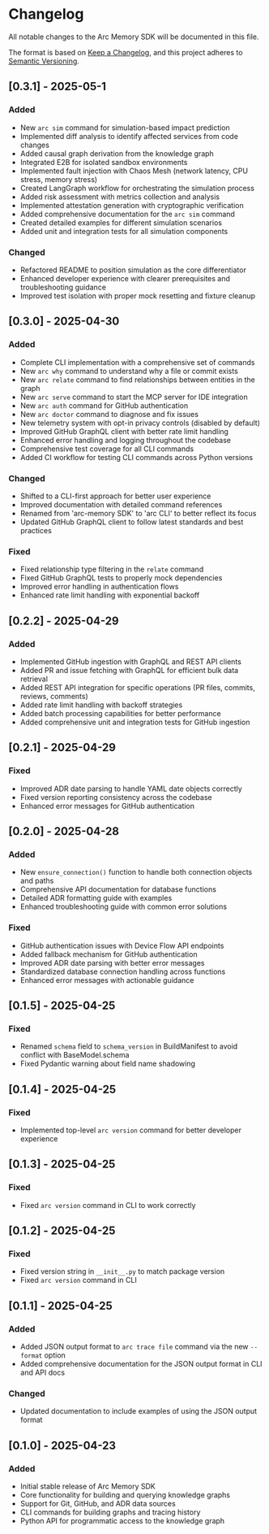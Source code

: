 # Changelog

All notable changes to the Arc Memory SDK will be documented in this file.

The format is based on [Keep a Changelog](https://keepachangelog.com/en/1.0.0/),
and this project adheres to [Semantic Versioning](https://semver.org/spec/v2.0.0.html).

## [0.3.1] - 2025-05-1

### Added
- New `arc sim` command for simulation-based impact prediction
- Implemented diff analysis to identify affected services from code changes
- Added causal graph derivation from the knowledge graph
- Integrated E2B for isolated sandbox environments
- Implemented fault injection with Chaos Mesh (network latency, CPU stress, memory stress)
- Created LangGraph workflow for orchestrating the simulation process
- Added risk assessment with metrics collection and analysis
- Implemented attestation generation with cryptographic verification
- Added comprehensive documentation for the `arc sim` command
- Created detailed examples for different simulation scenarios
- Added unit and integration tests for all simulation components

### Changed
- Refactored README to position simulation as the core differentiator
- Enhanced developer experience with clearer prerequisites and troubleshooting guidance
- Improved test isolation with proper mock resetting and fixture cleanup

## [0.3.0] - 2025-04-30

### Added
- Complete CLI implementation with a comprehensive set of commands
- New `arc why` command to understand why a file or commit exists
- New `arc relate` command to find relationships between entities in the graph
- New `arc serve` command to start the MCP server for IDE integration
- New `arc auth` command for GitHub authentication
- New `arc doctor` command to diagnose and fix issues
- New telemetry system with opt-in privacy controls (disabled by default)
- Improved GitHub GraphQL client with better rate limit handling
- Enhanced error handling and logging throughout the codebase
- Comprehensive test coverage for all CLI commands
- Added CI workflow for testing CLI commands across Python versions

### Changed
- Shifted to a CLI-first approach for better user experience
- Improved documentation with detailed command references
- Renamed from 'arc-memory SDK' to 'arc CLI' to better reflect its focus
- Updated GitHub GraphQL client to follow latest standards and best practices

### Fixed
- Fixed relationship type filtering in the `relate` command
- Fixed GitHub GraphQL tests to properly mock dependencies
- Improved error handling in authentication flows
- Enhanced rate limit handling with exponential backoff

## [0.2.2] - 2025-04-29

### Added
- Implemented GitHub ingestion with GraphQL and REST API clients
- Added PR and issue fetching with GraphQL for efficient bulk data retrieval
- Added REST API integration for specific operations (PR files, commits, reviews, comments)
- Added rate limit handling with backoff strategies
- Added batch processing capabilities for better performance
- Added comprehensive unit and integration tests for GitHub ingestion

## [0.2.1] - 2025-04-29

### Fixed
- Improved ADR date parsing to handle YAML date objects correctly
- Fixed version reporting consistency across the codebase
- Enhanced error messages for GitHub authentication

## [0.2.0] - 2025-04-28

### Added
- New `ensure_connection()` function to handle both connection objects and paths
- Comprehensive API documentation for database functions
- Detailed ADR formatting guide with examples
- Enhanced troubleshooting guide with common error solutions

### Fixed
- GitHub authentication issues with Device Flow API endpoints
- Added fallback mechanism for GitHub authentication
- Improved ADR date parsing with better error messages
- Standardized database connection handling across functions
- Enhanced error messages with actionable guidance

## [0.1.5] - 2025-04-25

### Fixed
- Renamed `schema` field to `schema_version` in BuildManifest to avoid conflict with BaseModel.schema
- Fixed Pydantic warning about field name shadowing

## [0.1.4] - 2025-04-25

### Fixed
- Implemented top-level `arc version` command for better developer experience

## [0.1.3] - 2025-04-25

### Fixed
- Fixed `arc version` command in CLI to work correctly

## [0.1.2] - 2025-04-25

### Fixed
- Fixed version string in `__init__.py` to match package version
- Fixed `arc version` command in CLI

## [0.1.1] - 2025-04-25

### Added
- Added JSON output format to `arc trace file` command via the new `--format` option
- Added comprehensive documentation for the JSON output format in CLI and API docs

### Changed
- Updated documentation to include examples of using the JSON output format

## [0.1.0] - 2025-04-23

### Added
- Initial stable release of Arc Memory SDK
- Core functionality for building and querying knowledge graphs
- Support for Git, GitHub, and ADR data sources
- CLI commands for building graphs and tracing history
- Python API for programmatic access to the knowledge graph
